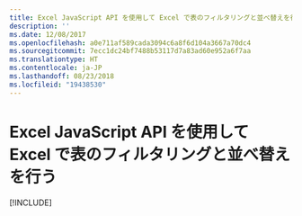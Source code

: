 ```yaml
---
title: Excel JavaScript API を使用して Excel で表のフィルタリングと並べ替えを行う
description: ''
ms.date: 12/08/2017
ms.openlocfilehash: a0e711af589cada3094c6a8f6d104a3667a70dc4
ms.sourcegitcommit: 7ecc1dc24bf7488b53117d7a83ad60e952a6f7aa
ms.translationtype: HT
ms.contentlocale: ja-JP
ms.lasthandoff: 08/23/2018
ms.locfileid: "19438530"
---
```

# <a name="filter-and-sort-a-table-in-excel-using-the-excel-javascript-api"></a>Excel JavaScript API を使用して Excel で表のフィルタリングと並べ替えを行う

[!INCLUDE[](../includes/excel-tutorial-filter-and-sort-table.md)]